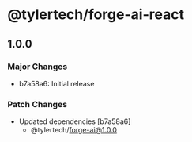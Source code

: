 # @tylertech/forge-ai-react

## 1.0.0

### Major Changes

- b7a58a6: Initial release

### Patch Changes

- Updated dependencies [b7a58a6]
  - @tylertech/forge-ai@1.0.0
